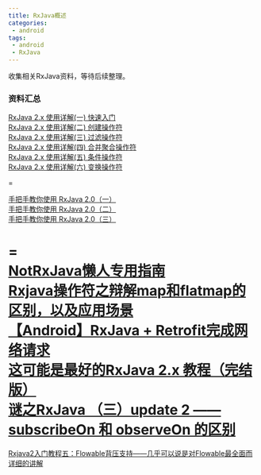 ```yaml
---
title: RxJava概述
categories:
 - android
tags:
 - android
 - RxJava
---
```


收集相关RxJava资料，等待后续整理。

### 资料汇总
[RxJava 2.x 使用详解(一) 快速入门](https://maxwell-nc.github.io/android/rxjava2-1.html)  
[RxJava 2.x 使用详解(二) 创建操作符](https://maxwell-nc.github.io/android/rxjava2-2.html)  
[RxJava 2.x 使用详解(三) 过滤操作符](https://maxwell-nc.github.io/android/rxjava2-3.html)  
[RxJava 2.x 使用详解(四) 合并聚合操作符](https://maxwell-nc.github.io/android/rxjava2-4.html)  
[RxJava 2.x 使用详解(五) 条件操作符](https://maxwell-nc.github.io/android/rxjava2-5.html)  
[RxJava 2.x 使用详解(六) 变换操作符](https://maxwell-nc.github.io/android/rxjava2-6.html)  

=
  
[手把手教你使用 RxJava 2.0（一）](https://www.jianshu.com/p/d149043d103a)  
[手把手教你使用 RxJava 2.0（二）](https://www.jianshu.com/p/310726a75045)  
[手把手教你使用 RxJava 2.0（三）](https://www.jianshu.com/p/1f4867ce3c01)

=  
[NotRxJava懒人专用指南](https://github.com/hehonghui/android-tech-frontier/blob/master/issue-9/NotRxJava%E6%87%92%E4%BA%BA%E4%B8%93%E7%94%A8%E6%8C%87%E5%8D%97.md)  
[Rxjava操作符之辩解map和flatmap的区别，以及应用场景](https://www.jianshu.com/p/c820afafd94b)  
[【Android】RxJava + Retrofit完成网络请求](https://www.jianshu.com/p/1fb294ec7e3b)  
[这可能是最好的RxJava 2.x 教程（完结版）](https://www.jianshu.com/p/0cd258eecf60)  
[谜之RxJava （三）update 2 —— subscribeOn 和 observeOn 的区别](https://segmentfault.com/a/1190000004856071)  
=  
[Rxjava2入门教程五：Flowable背压支持——几乎可以说是对Flowable最全面而详细的讲解](https://www.jianshu.com/p/ff8167c1d191)  